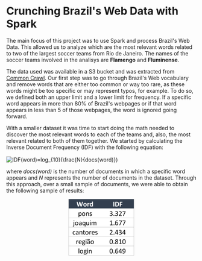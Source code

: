 # Crunching Brazil's Web Data with Spark

The main focus of this project was to use Spark and process Brazil's Web Data. This allowed us to analyze which are the most relevant words related to two of the largest soccer teams from Rio de Janeiro. The names of the soccer teams involved in the analisys are **Flamengo** and **Fluminense**.

The data used was available in a S3 bucket and was extracted from <a href="https://commoncrawl.org/">Common Crawl</a>. Our first step was to go through Brazil's Web vocabulary and remove words that are either too common or way too rare, as these words might be too specific or may represent typos, for example. To do so, we defined both an upper limit and a lower limit for frequency. If a specific word appears in more than 80% of Brazil's webpages or if that word appears in less than 5 of those webpages, the word is ignored going forward.

With a smaller dataset it was time to start doing the math needed to discover the most relevant words to each of the teams and, also, the most relevant related to both of them together. We started by calculating the Inverse Document Frequency (IDF) with the following equation:


<img align="center" src="https://latex.codecogs.com/gif.latex?IDF(word)=log_{10}(\frac{N}{docs(word)})" title="IDF(word)=log_{10}(\frac{N}{docs(word)})"/>

where *docs(word)* is the number of documents in which a specific word appears and *N* represents the number of documents in the dataset. Through this approach, over a small sample of documents, we were able to obtain the following sample of results:

<div style="text-align: center">
    <img src="assets/IDF.png" alt="Table with a sample of words and its IDFs" height=150/>
</div>